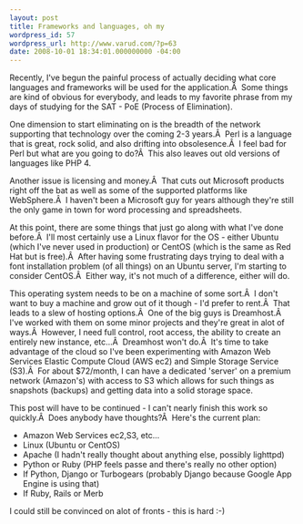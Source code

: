 ```yaml
---
layout: post
title: Frameworks and languages, oh my
wordpress_id: 57
wordpress_url: http://www.varud.com/?p=63
date: 2008-10-01 18:34:01.000000000 -04:00
---
```

Recently, I've begun the painful process of actually deciding what core languages and frameworks will be used for the application.Â  Some things are kind of obvious for everybody, and leads to my favorite phrase from my days of studying for the SAT - PoE (Process of Elimination).

One dimension to start eliminating on is the breadth of the network supporting that technology over the coming 2-3 years.Â  Perl is a language that is great, rock solid, and also drifting into obsolesence.Â  I feel bad for Perl but what are you going to do?Â  This also leaves out old versions of languages like PHP 4.

Another issue is licensing and money.Â  That cuts out Microsoft products right off the bat as well as some of the supported platforms like WebSphere.Â  I haven't been a Microsoft guy for years although they're still the only game in town for word processing and spreadsheets.

At this point, there are some things that just go along with what I've done before.Â  I'll most certainly use a Linux flavor for the OS - either Ubuntu (which I've never used in production) or CentOS (which is the same as Red Hat but is free).Â  After having some frustrating days trying to deal with a font installation problem (of all things) on an Ubuntu server, I'm starting to consider CentOS.Â  Either way, it's not much of a difference, either will do.

This operating system needs to be on a machine of some sort.Â  I don't want to buy a machine and grow out of it though - I'd prefer to rent.Â  That leads to a slew of hosting options.Â  One of the big guys is Dreamhost.Â  I've worked with them on some minor projects and they're great in alot of ways.Â  However, I need full control, root access, the ability to create an entirely new instance, etc...Â  Dreamhost won't do.Â  It's time to take advantage of the cloud so I've been experimenting with Amazon Web Services Elastic Compute Cloud (AWS ec2) and Simple Storage Service (S3).Â  For about $72/month, I can have a dedicated 'server' on a premium network (Amazon's) with access to S3 which allows for such things as snapshots (backups) and getting data into a solid storage space.

This post will have to be continued - I can't nearly finish this work so quickly.Â  Does anybody have thoughts?Â  Here's the current plan:
<ul>
	<li>Amazon Web Services ec2,S3, etc...</li>
	<li>Linux (Ubuntu or CentOS)</li>
	<li>Apache (I hadn't really thought about anything else, possibly lighttpd)</li>
	<li>Python or Ruby (PHP feels passe and there's really no other option)</li>
	<li>If Python, Django or Turbogears (probably Django because Google App Engine is using that)</li>
	<li>If Ruby, Rails or Merb</li>
</ul>
I could still be convinced on alot of fronts - this is hard :-)
